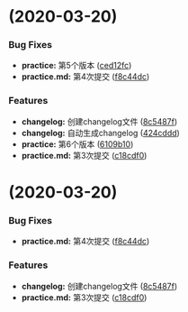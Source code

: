 #  (2020-03-20)


### Bug Fixes

* **practice:** 第5个版本 ([ced12fc](https://github.com/thaloy/Git/commit/ced12fc91545a6d97633e6d219322fa35a4446b0))
* **practice.md:** 第4次提交 ([f8c44dc](https://github.com/thaloy/Git/commit/f8c44dc8a9285a82ad07c275badd959ee55a6b61))


### Features

* **changelog:** 创建changelog文件 ([8c5487f](https://github.com/thaloy/Git/commit/8c5487f238b3a8a69ebd3857fb207040a62dfda8))
* **changelog:** 自动生成changelog ([424cddd](https://github.com/thaloy/Git/commit/424cddd0b2923d005336ae89283e3c3738a06b1d))
* **practice:** 第6个版本 ([6109b10](https://github.com/thaloy/Git/commit/6109b10a8de022311f3fef16a5d46f4e7718ce2f))
* **practice.md:** 第3次提交 ([c18cdf0](https://github.com/thaloy/Git/commit/c18cdf065435d67c50a731665d54a37f4eddf041))



#  (2020-03-20)


### Bug Fixes

* **practice.md:** 第4次提交 ([f8c44dc](https://github.com/thaloy/Git/commit/f8c44dc8a9285a82ad07c275badd959ee55a6b61))


### Features

* **changelog:** 创建changelog文件 ([8c5487f](https://github.com/thaloy/Git/commit/8c5487f238b3a8a69ebd3857fb207040a62dfda8))
* **practice.md:** 第3次提交 ([c18cdf0](https://github.com/thaloy/Git/commit/c18cdf065435d67c50a731665d54a37f4eddf041))
